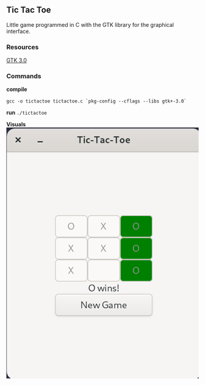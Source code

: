 ## Tic Tac Toe

Little game programmed in C with the GTK library for the graphical interface.

### Resources

[GTK 3.0](https://docs.gtk.org/gtk3/index.html)

### Commands

**compile**

```
gcc -o tictactoe tictactoe.c `pkg-config --cflags --libs gtk+-3.0`
```

**run**
`./tictactoe`

**Visuals**
![ALT](../tic-tac-toe/tictactoe.png)
